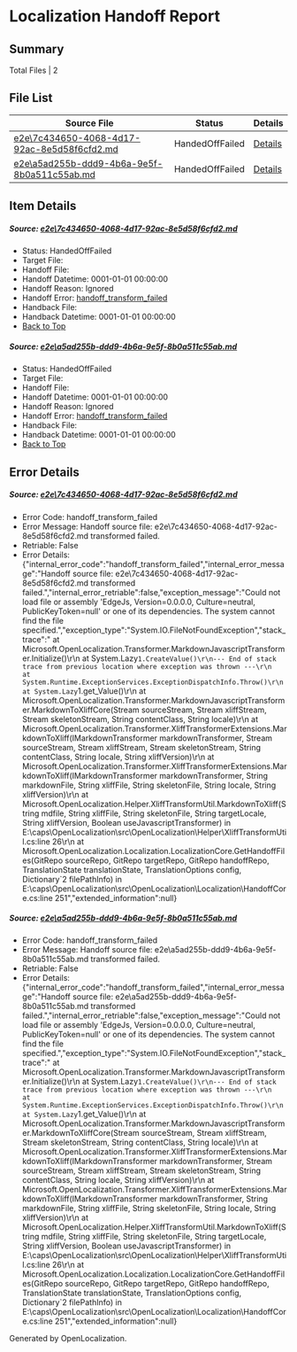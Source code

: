 # <a name='report-top'></a> Localization Handoff Report

## Summary
 Total Files | 2

## File List
 Source File | Status | Details 
 ----------- | ------ | ------- 
 [e2e\7c434650-4068-4d17-92ac-8e5d58f6cfd2.md](https://github.com/OpenLocalizationTest/oltest/blob/57a2062f9578cb3944fbebecc1ca74c90f7bc98a/e2e/7c434650-4068-4d17-92ac-8e5d58f6cfd2.md) | HandedOffFailed | [Details](#fb094a45821f2d440d56f9b90b5fb0f998c0feb51)
 [e2e\a5ad255b-ddd9-4b6a-9e5f-8b0a511c55ab.md](https://github.com/OpenLocalizationTest/oltest/blob/57a2062f9578cb3944fbebecc1ca74c90f7bc98a/e2e/a5ad255b-ddd9-4b6a-9e5f-8b0a511c55ab.md) | HandedOffFailed | [Details](#244c3452b18e65c150172a3ef0fd6a817a37a1132)

## Item Details
##### <a name='fb094a45821f2d440d56f9b90b5fb0f998c0feb51'></a> Source: [e2e\7c434650-4068-4d17-92ac-8e5d58f6cfd2.md](https://github.com/OpenLocalizationTest/oltest/blob/57a2062f9578cb3944fbebecc1ca74c90f7bc98a/e2e/7c434650-4068-4d17-92ac-8e5d58f6cfd2.md)
* Status: HandedOffFailed
* Target File: 
* Handoff File: 
* Handoff Datetime: 0001-01-01 00:00:00
* Handoff Reason: Ignored
* Handoff Error: [handoff_transform_failed](#fb094a45821f2d440d56f9b90b5fb0f998c0feb51handoff_transform_failed)
* Handback File: 
* Handback Datetime: 0001-01-01 00:00:00
* [Back to Top](#report-top)

##### <a name='244c3452b18e65c150172a3ef0fd6a817a37a1132'></a> Source: [e2e\a5ad255b-ddd9-4b6a-9e5f-8b0a511c55ab.md](https://github.com/OpenLocalizationTest/oltest/blob/57a2062f9578cb3944fbebecc1ca74c90f7bc98a/e2e/a5ad255b-ddd9-4b6a-9e5f-8b0a511c55ab.md)
* Status: HandedOffFailed
* Target File: 
* Handoff File: 
* Handoff Datetime: 0001-01-01 00:00:00
* Handoff Reason: Ignored
* Handoff Error: [handoff_transform_failed](#244c3452b18e65c150172a3ef0fd6a817a37a1132handoff_transform_failed)
* Handback File: 
* Handback Datetime: 0001-01-01 00:00:00
* [Back to Top](#report-top)


## Error Details
##### <a name='fb094a45821f2d440d56f9b90b5fb0f998c0feb51handoff_transform_failed'></a> Source: [e2e\7c434650-4068-4d17-92ac-8e5d58f6cfd2.md](#fb094a45821f2d440d56f9b90b5fb0f998c0feb51)
* Error Code: handoff_transform_failed
* Error Message: Handoff source file: e2e\7c434650-4068-4d17-92ac-8e5d58f6cfd2.md transformed failed.
* Retriable: False
* Error Details: {"internal_error_code":"handoff_transform_failed","internal_error_message":"Handoff source file: e2e\\7c434650-4068-4d17-92ac-8e5d58f6cfd2.md transformed failed.","internal_error_retriable":false,"exception_message":"Could not load file or assembly 'EdgeJs, Version=0.0.0.0, Culture=neutral, PublicKeyToken=null' or one of its dependencies. The system cannot find the file specified.","exception_type":"System.IO.FileNotFoundException","stack_trace":"   at Microsoft.OpenLocalization.Transformer.MarkdownJavascriptTransformer.Initialize()\r\n   at System.Lazy`1.CreateValue()\r\n--- End of stack trace from previous location where exception was thrown ---\r\n   at System.Runtime.ExceptionServices.ExceptionDispatchInfo.Throw()\r\n   at System.Lazy`1.get_Value()\r\n   at Microsoft.OpenLocalization.Transformer.MarkdownJavascriptTransformer.MarkdownToXliffCore(Stream sourceStream, Stream xliffStream, Stream skeletonStream, String contentClass, String locale)\r\n   at Microsoft.OpenLocalization.Transformer.XliffTransformerExtensions.MarkdownToXliff(IMarkdownTransformer markdownTransformer, Stream sourceStream, Stream xliffStream, Stream skeletonStream, String contentClass, String locale, String xliffVersion)\r\n   at Microsoft.OpenLocalization.Transformer.XliffTransformerExtensions.MarkdownToXliff(IMarkdownTransformer markdownTransformer, String markdownFile, String xliffFile, String skeletonFile, String locale, String xliffVersion)\r\n   at Microsoft.OpenLocalization.Helper.XliffTransformUtil.MarkdownToXliff(String mdfile, String xliffFile, String skeletonFile, String targetLocale, String xliffVersion, Boolean useJavascriptTransformer) in E:\\caps\\OpenLocalization\\src\\OpenLocalization\\Helper\\XliffTransformUtil.cs:line 26\r\n   at Microsoft.OpenLocalization.Localization.LocalizationCore.GetHandoffFiles(GitRepo sourceRepo, GitRepo targetRepo, GitRepo handoffRepo, TranslationState translationState, TranslationOptions config, Dictionary`2 filePathInfo) in E:\\caps\\OpenLocalization\\src\\OpenLocalization\\Localization\\HandoffCore.cs:line 251","extended_information":null}

##### <a name='244c3452b18e65c150172a3ef0fd6a817a37a1132handoff_transform_failed'></a> Source: [e2e\a5ad255b-ddd9-4b6a-9e5f-8b0a511c55ab.md](#244c3452b18e65c150172a3ef0fd6a817a37a1132)
* Error Code: handoff_transform_failed
* Error Message: Handoff source file: e2e\a5ad255b-ddd9-4b6a-9e5f-8b0a511c55ab.md transformed failed.
* Retriable: False
* Error Details: {"internal_error_code":"handoff_transform_failed","internal_error_message":"Handoff source file: e2e\\a5ad255b-ddd9-4b6a-9e5f-8b0a511c55ab.md transformed failed.","internal_error_retriable":false,"exception_message":"Could not load file or assembly 'EdgeJs, Version=0.0.0.0, Culture=neutral, PublicKeyToken=null' or one of its dependencies. The system cannot find the file specified.","exception_type":"System.IO.FileNotFoundException","stack_trace":"   at Microsoft.OpenLocalization.Transformer.MarkdownJavascriptTransformer.Initialize()\r\n   at System.Lazy`1.CreateValue()\r\n--- End of stack trace from previous location where exception was thrown ---\r\n   at System.Runtime.ExceptionServices.ExceptionDispatchInfo.Throw()\r\n   at System.Lazy`1.get_Value()\r\n   at Microsoft.OpenLocalization.Transformer.MarkdownJavascriptTransformer.MarkdownToXliffCore(Stream sourceStream, Stream xliffStream, Stream skeletonStream, String contentClass, String locale)\r\n   at Microsoft.OpenLocalization.Transformer.XliffTransformerExtensions.MarkdownToXliff(IMarkdownTransformer markdownTransformer, Stream sourceStream, Stream xliffStream, Stream skeletonStream, String contentClass, String locale, String xliffVersion)\r\n   at Microsoft.OpenLocalization.Transformer.XliffTransformerExtensions.MarkdownToXliff(IMarkdownTransformer markdownTransformer, String markdownFile, String xliffFile, String skeletonFile, String locale, String xliffVersion)\r\n   at Microsoft.OpenLocalization.Helper.XliffTransformUtil.MarkdownToXliff(String mdfile, String xliffFile, String skeletonFile, String targetLocale, String xliffVersion, Boolean useJavascriptTransformer) in E:\\caps\\OpenLocalization\\src\\OpenLocalization\\Helper\\XliffTransformUtil.cs:line 26\r\n   at Microsoft.OpenLocalization.Localization.LocalizationCore.GetHandoffFiles(GitRepo sourceRepo, GitRepo targetRepo, GitRepo handoffRepo, TranslationState translationState, TranslationOptions config, Dictionary`2 filePathInfo) in E:\\caps\\OpenLocalization\\src\\OpenLocalization\\Localization\\HandoffCore.cs:line 251","extended_information":null}


Generated by OpenLocalization.
